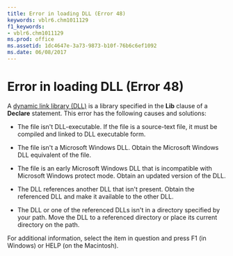 ```yaml
---
title: Error in loading DLL (Error 48)
keywords: vblr6.chm1011129
f1_keywords:
- vblr6.chm1011129
ms.prod: office
ms.assetid: 1dc4647e-3a73-9873-b10f-76b6c6ef1092
ms.date: 06/08/2017
---
```



# Error in loading DLL (Error 48)

A [dynamic link library (DLL)](../../Glossary/vbe-glossary.md#dynamic-link-library-(DLL)) is a library specified in the **Lib** clause of a **Declare** statement. This error has the following causes and solutions:



- The file isn't DLL-executable. If the file is a source-text file, it must be compiled and linked to DLL executable form.
    
- The file isn't a Microsoft Windows DLL. Obtain the Microsoft Windows DLL equivalent of the file.
    
- The file is an early Microsoft Windows DLL that is incompatible with Microsoft Windows protect mode. Obtain an updated version of the DLL.
    
- The DLL references another DLL that isn't present. Obtain the referenced DLL and make it available to the other DLL.
    
- The DLL or one of the referenced DLLs isn't in a directory specified by your path. Move the DLL to a referenced directory or place its current directory on the path.
    

For additional information, select the item in question and press F1 (in Windows) or HELP (on the Macintosh).

